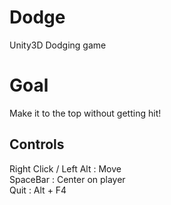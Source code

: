 Dodge
=====

Unity3D Dodging game

Goal
=====

Make it to the top without getting hit!

Controls
--------
Right Click / Left Alt : Move  
SpaceBar : Center on player  
Quit : Alt + F4  
